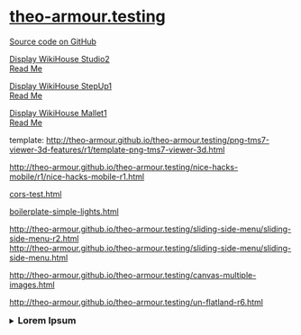 [theo-armour.testing]( ./index.html )
===

<span style=display:none; >[View as web page]( http://theo-armour.github.io/theo-armour.testing/index.html "view the files as apps." ) <input value="<< You are here" size=15 style="font:bold 11pt monospace;border-width:0;" ></span>  

[Source code on GitHub]( https://github.com/theo-armour/theo-armour.testing )


[Display WikiHouse Studio2]( http://theo-armour.github.io/theo-armour.testing/display-wikihouse-studio2/latest/index.html )  
[Read Me]( ./index.html#./display-wikihouse-studio2/readme.md# )

[Display WikiHouse StepUp1]( http://theo-armour.github.io/theo-armour.testing/display-wikihouse-stepup1/latest/index.html )  
[Read Me]( ./index.html#./display-wikihouse-stepup1/readme.md# )

[Display WikiHouse Mallet1]( http://theo-armour.github.io/theo-armour.testing/display-wikihouse-mallet1/latest/index.html )  
[Read Me]( ./index.html#./display-wikihouse-mallet1/readme.md# )

<!--
viewer: <http://theo-armour.github.io/theo-armour.testing/png-tms7-viewer-3d-features/r1/png-tms7-viewer-3d.html>  
-->
template: <http://theo-armour.github.io/theo-armour.testing/png-tms7-viewer-3d-features/r1/template-png-tms7-viewer-3d.html>  


<http://theo-armour.github.io/theo-armour.testing/nice-hacks-mobile/r1/nice-hacks-mobile-r1.html>  

[cors-test.html]( ./cors-test.html )

[boilerplate-simple-lights.html]( ./boilerplate-simple-lights.html )

<http://theo-armour.github.io/theo-armour.testing/sliding-side-menu/sliding-side-menu-r2.html>  
<http://theo-armour.github.io/theo-armour.testing/sliding-side-menu/sliding-side-menu.html>

<http://theo-armour.github.io/theo-armour.testing/canvas-multiple-images.html>

<http://theo-armour.github.io/theo-armour.testing/un-flatland-r6.html>

<details>
<summary><h3>Lorem Ipsum</h3></summary>

lorem ipsum, quia dolor sit, amet, consectetur, adipisci velit, sed quia non numquam eius modi tempora incidunt, ut labore et dolore magnam aliquam quaerat voluptatem. ut enim ad minima veniam, quis nostrum exercitationem ullam corporis suscipit laboriosam, nisi ut aliquid ex ea commodi consequatur? quis autem vel eum iure reprehenderit, qui in ea voluptate velit esse, quam nihil molestiae consequatur, vel illum, qui dolorem eum fugiat, quo voluptas nulla pariatur?
</details>


<style>h3 { display:inline; }</style>